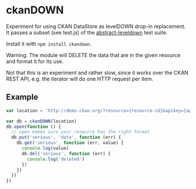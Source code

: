 # ckanDOWN

Experiment for using CKAN DataStore as levelDOWN drop-in replacement.
It passes a subset (see test.js) of the [abstract-leveldown](https://github.com/rvagg/abstract-leveldown)
test suite.

Install it with `npm install ckandown`.

Warning: The module will DELETE the data that are in the given resource and format it for its use.

Not that this is an experiment and rather slow, since it works over the CKAN REST API,
e.g. the iterator will do one HTTP request per item.

## Example

```js
var location = 'http://demo.ckan.org/?resource={resource-id}&apikey={apikey}'

var db = ckanDOWN(location)
db.open(function () {
  // open makes sure your resource has the right format
  db.put('serious', 'data', function (err) {
    db.get('serious', function (err, value) {
      console.log(value)
      db.del('serious', function (err) {
        console.log('deleted')
      })
    })
  })
})

```